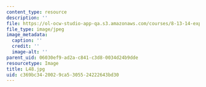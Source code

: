 ```yaml
---
content_type: resource
description: ''
file: https://ol-ocw-studio-app-qa.s3.amazonaws.com/courses/8-13-14-experimental-physics-i-ii-junior-lab-fall-2016-spring-2017/c369bc3420029ca5305524222643bd30_L48.jpg
file_type: image/jpeg
image_metadata:
  caption: ''
  credit: ''
  image-alt: ''
parent_uid: 06030ef9-ad2a-c841-c3d8-0034d24b9dde
resourcetype: Image
title: L48.jpg
uid: c369bc34-2002-9ca5-3055-24222643bd30
---
```

